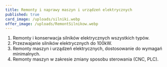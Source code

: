 ```yaml
---
title: Remonty i naprawy maszyn i urządzeń elektrycznych
published: true
card_image: /uploads/silniki.webp
offer_image: /uploads/RemontSilnikow.webp
---
```

1. Remonty i konserwacja silników elektrycznych wszystkich typów.
2. Przezwajanie silników elektrycznych do 100kW.
3. Remonty maszyn i urządzeń elektrycznych, dostosowanie do wymagań minimalnych.
4. Remonty maszyn w zakresie zmiany sposobu sterowania (CNC, PLC).